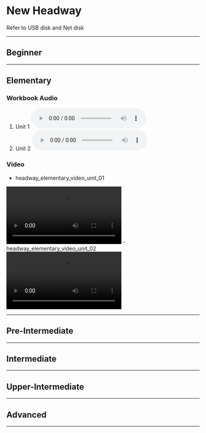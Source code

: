 # New Headway

Refer to USB disk and Net disk

---

## Beginner

---

## Elementary

### Workbook Audio

1. Unit 1 <audio src="./elementary/hw4e_elem_wbu01-08_part_1.mp3" controls="controls"></audio>
2. Unit 2 <audio src="./elementary/hw4e_elem_wbu01-08_part_1.mp3" controls="controls"></audio>

### Video

- headway_elementary_video_unit_01 
<video controls="controls">
    <source src="elementary/hw4e_elem_video_u01.mp4" type="video/mp4" />
</video>
- headway_elementary_video_unit_02 
<video controls="controls">
    <source src="elementary/hw4e_elem_video_u01.mp4" type="video/mp4" />
</video>

---

## Pre-Intermediate

---

## Intermediate

---

## Upper-Intermediate

---

## Advanced

---
